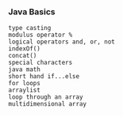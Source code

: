 ### Java Basics
	type casting
	modulus operator %
	logical operators and, or, not
	indexOf()
	concat()
	special characters
	java math
	short hand if...else
	for loops
	arraylist
	loop through an array
	multidimensional array